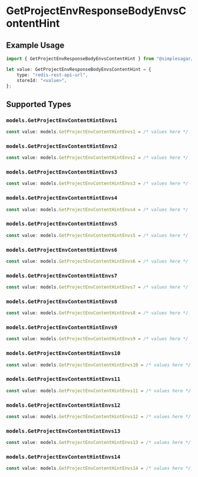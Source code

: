 # GetProjectEnvResponseBodyEnvsContentHint

## Example Usage

```typescript
import { GetProjectEnvResponseBodyEnvsContentHint } from "@simplesagar/vercel/models/getprojectenvop.js";

let value: GetProjectEnvResponseBodyEnvsContentHint = {
    type: "redis-rest-api-url",
    storeId: "<value>",
};
```

## Supported Types

### `models.GetProjectEnvContentHintEnvs1`

```typescript
const value: models.GetProjectEnvContentHintEnvs1 = /* values here */
```

### `models.GetProjectEnvContentHintEnvs2`

```typescript
const value: models.GetProjectEnvContentHintEnvs2 = /* values here */
```

### `models.GetProjectEnvContentHintEnvs3`

```typescript
const value: models.GetProjectEnvContentHintEnvs3 = /* values here */
```

### `models.GetProjectEnvContentHintEnvs4`

```typescript
const value: models.GetProjectEnvContentHintEnvs4 = /* values here */
```

### `models.GetProjectEnvContentHintEnvs5`

```typescript
const value: models.GetProjectEnvContentHintEnvs5 = /* values here */
```

### `models.GetProjectEnvContentHintEnvs6`

```typescript
const value: models.GetProjectEnvContentHintEnvs6 = /* values here */
```

### `models.GetProjectEnvContentHintEnvs7`

```typescript
const value: models.GetProjectEnvContentHintEnvs7 = /* values here */
```

### `models.GetProjectEnvContentHintEnvs8`

```typescript
const value: models.GetProjectEnvContentHintEnvs8 = /* values here */
```

### `models.GetProjectEnvContentHintEnvs9`

```typescript
const value: models.GetProjectEnvContentHintEnvs9 = /* values here */
```

### `models.GetProjectEnvContentHintEnvs10`

```typescript
const value: models.GetProjectEnvContentHintEnvs10 = /* values here */
```

### `models.GetProjectEnvContentHintEnvs11`

```typescript
const value: models.GetProjectEnvContentHintEnvs11 = /* values here */
```

### `models.GetProjectEnvContentHintEnvs12`

```typescript
const value: models.GetProjectEnvContentHintEnvs12 = /* values here */
```

### `models.GetProjectEnvContentHintEnvs13`

```typescript
const value: models.GetProjectEnvContentHintEnvs13 = /* values here */
```

### `models.GetProjectEnvContentHintEnvs14`

```typescript
const value: models.GetProjectEnvContentHintEnvs14 = /* values here */
```


